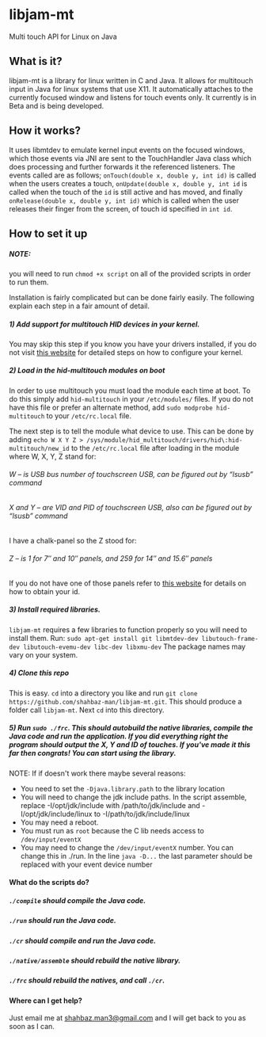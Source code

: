 # libjam-mt
Multi touch API for Linux on Java

## What is it?

libjam-mt is a library for linux written in C and Java. It allows for multitouch input in Java for linux systems that use X11. It automatically attaches to the currently focused window and listens for touch events only. It currently is in Beta and is being developed.

## How it works?

It uses libmtdev to emulate kernel input events on the focused windows, which those events via JNI are sent to the TouchHandler Java class which does processing and further forwards it the referenced listeners. The events called are as follows; `onTouch(double x, double y, int id)` is called when the users creates a touch, `onUpdate(double x, double y, int id` is called when the touch of the `id` is still active and has moved, and finally `onRelease(double x, double y, int id)` which is called when the user releases their finger from the screen, of touch id specified in `int id`.

## How to set it up

##### NOTE:
you will need to run `chmod +x script` on all of the provided scripts in order to run them.

Installation is fairly complicated but can be done fairly easily. The following explain each step in a fair amount of detail.

##### 1) Add support for multitouch HID devices in your kernel.
You may skip this step if you know you have your drivers installed, if you do not visit [this website](http://lii-enac.fr/en/architecture/linux-input/multitouch-howto.html) for detailed steps on how to configure your kernel.

##### 2) Load in the hid-multitouch modules on boot
In order to use multitouch you must load the module each time at boot. To do this simply add `hid-multitouch` in your `/etc/modules/` files. If you do not have this file or prefer an alternate method, add `sudo modprobe hid-multitouch` to your `/etc/rc.local` file.

The next step is to tell the module what device to use. This can be done by adding `echo W X Y Z > /sys/module/hid_multitouch/drivers/hid\:hid-multitouch/new_id` to the `/etc/rc.local` file after loading in the module where W, X, Y, Z stand for:
###### W – is USB bus number of touchscreen USB, can be figured out by “lsusb” command
###### X and Y – are VID and PID of touchscreen USB, also can be figured out by “lsusb” command
I have a chalk-panel so the Z stood for:
###### Z – is 1 for 7″ and 10″ panels, and 259 for 14″ and 15.6″ panels
If you do not have one of those panels refer to [this website](https://wiki.archlinux.org/index.php/Multitouch_Displays) for details on how to obtain your id.

##### 3) Install required libraries.
`libjam-mt` requires a few libraries to function properly so you will need to install them. Run:
`sudo apt-get install git libmtdev-dev libutouch-frame-dev libutouch-evemu-dev libc-dev libxmu-dev`
The package names may vary on your system.

##### 4) Clone this repo
This is easy. `cd` into a directory you like and run `git clone https://github.com/shahbaz-man/libjam-mt.git`. This should produce a folder call `libjam-mt`. Next `cd` into this directory.

##### 5) Run `sudo ./frc`. This should autobuild the native libraries, compile the Java code and run the application. If you did everything right the program should output the X, Y and ID of touches. If you've made it this far then congrats! You can start using the library.

NOTE: If if doesn't work there maybe several reasons:

- You need to set the `-Djava.library.path` to the library location
- You will need to change the jdk include paths. In the script assemble, replace -I/opt/jdk/include with /path/to/jdk/include and -I/opt/jdk/include/linux to -I/path/to/jdk/include/linux
- You may need a reboot.
- You must run as `root` because the C lib needs access to `/dev/input/eventX`
- You may need to change the `/dev/input/eventX` number. You can change this in ./run. In the line `java -D...` the last parameter should be replaced with your event device number

#### What do the scripts do?

##### `./compile` should compile the Java code.
##### `./run` should run the Java code.
##### `./cr` should compile and run the Java code.
##### `./native/assemble` should rebuild the native library.
##### `./frc` should rebuild the natives, and call `./cr`.

#### Where can I get help?
Just email me at shahbaz.man3@gmail.com and I will get back to you as soon as I can.

